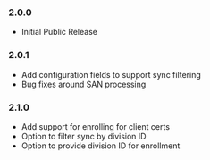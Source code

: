 ### 2.0.0  
* Initial Public Release  

### 2.0.1  
* Add configuration fields to support sync filtering  
* Bug fixes around SAN processing  

### 2.1.0  
* Add support for enrolling for client certs  
* Option to filter sync by division ID  
* Option to provide division ID for enrollment  